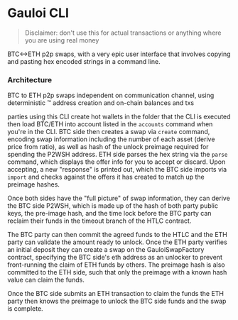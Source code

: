 # Gauloi CLI

>Disclaimer: don't use this for actual transactions or anything where you are using real money 

BTC<->ETH p2p swaps, with a very epic user interface that involves copying and pasting hex encoded strings
in a command line.

### Architecture

BTC to ETH p2p swaps independent on communication channel, using deterministic :tm: address creation and on-chain balances and txs

parties using this CLI create hot wallets in the folder that the CLI is executed then
load BTC/ETH into account listed in the `accounts` command when you're in the CLI.
BTC side then creates a swap via `create` command, encoding swap information including the number of each asset (derive price from ratio),
as well as hash of the unlock preimage required for spending the P2WSH address.
ETH side parses the hex string via the `parse` command, which displays the offer info for you to accept or discard. Upon accepting, a new "response" is printed out,
which the BTC side imports via `import` and checks against the offers it has created to match up the preimage hashes.

Once both sides have the "full picture" of swap information, they can derive the BTC side P2WSH, which is made up of the hash of both party public keys,
the pre-image hash, and the time lock before the BTC party can reclaim their funds in the timeout branch of the HTLC contract.

The BTC party can then commit the agreed funds to the HTLC and the ETH party can validate the amount ready to unlock.
Once the ETH party verifies an initial deposit they can create a swap on the GauloiSwapFactory contract, specifying the BTC side's eth address as an unlocker
to prevent front-running the claim of ETH funds by others. The preimage hash is also committed to the ETH side, such that only the preimage with a known hash value
can claim the funds.

Once the BTC side submits an ETH transaction to claim the funds the ETH party then knows the preimage to unlock the BTC side funds and the swap is complete.
